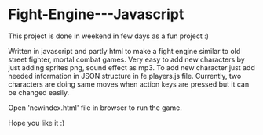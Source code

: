 Fight-Engine---Javascript
=========================

This project is done in weekend in few days as a fun project :)

Written in javascript and partly html to make a fight engine similar to old street fighter, mortal combat games.
Very easy to add new characters by just adding sprites png, sound effect as mp3. 
To add new character just add needed information in JSON structure in fe.players.js file.
Currently, two characters are doing same moves when action keys are pressed but it can be changed easily.

Open 'newindex.html' file in browser to run the game. 

Hope you like it :)
